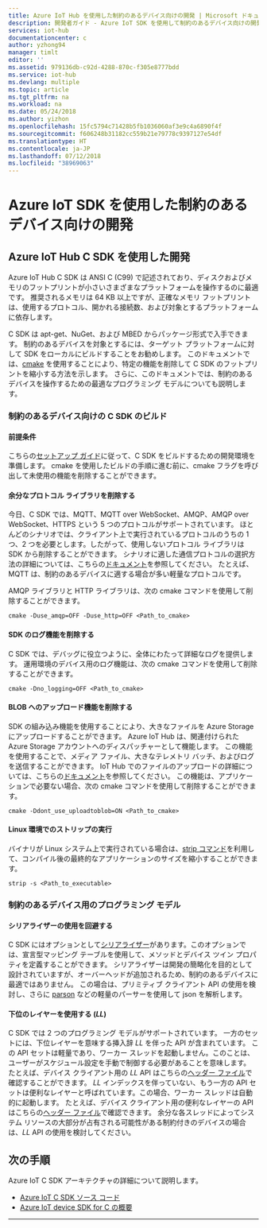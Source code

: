 ```yaml
---
title: Azure IoT Hub を使用した制約のあるデバイス向けの開発 | Microsoft ドキュメント
description: 開発者ガイド - Azure IoT SDK を使用して制約のあるデバイス向けの開発を行う方法に関するガイダンス。
services: iot-hub
documentationcenter: c
author: yzhong94
manager: timlt
editor: ''
ms.assetid: 979136db-c92d-4288-870c-f305e8777bdd
ms.service: iot-hub
ms.devlang: multiple
ms.topic: article
ms.tgt_pltfrm: na
ms.workload: na
ms.date: 05/24/2018
ms.author: yizhon
ms.openlocfilehash: 15fc5794c71428b5fb1036060af3e9c4a6890f4f
ms.sourcegitcommit: f606248b31182cc559b21e79778c9397127e54df
ms.translationtype: HT
ms.contentlocale: ja-JP
ms.lasthandoff: 07/12/2018
ms.locfileid: "38969063"
---
```

# <a name="develop-for-constrained-devices-using-azure-iot-sdks"></a>Azure IoT SDK を使用した制約のあるデバイス向けの開発

## <a name="develop-using-azure-iot-hub-c-sdk"></a>Azure IoT Hub C SDK を使用した開発
Azure IoT Hub C SDK は ANSI C (C99) で記述されており、ディスクおよびメモリのフットプリントが小さいさまざまなプラットフォームを操作するのに最適です。  推奨されるメモリは 64 KB 以上ですが、正確なメモリ フットプリントは、使用するプロトコル、開かれる接続数、および対象とするプラットフォームに依存します。

C SDK は apt-get、NuGet、および MBED からパッケージ形式で入手できます。  制約のあるデバイスを対象とするには、ターゲット プラットフォームに対して SDK をローカルにビルドすることをお勧めします。 このドキュメントでは、[cmake][lnk-cmake] を使用することにより、特定の機能を削除して C SDK のフットプリントを縮小する方法を示します。  さらに、このドキュメントでは、制約のあるデバイスを操作するための最適なプログラミング モデルについても説明します。

### <a name="building-the-c-sdk-for-constrained-devices"></a>制約のあるデバイス向けの C SDK のビルド
#### <a name="prerequisites"></a>前提条件
こちらの[セットアップ ガイド][lnk-devbox-setup]に従って、C SDK をビルドするための開発環境を準備します。  cmake を使用したビルドの手順に進む前に、cmake フラグを呼び出して未使用の機能を削除することができます。

#### <a name="remove-additional-protocol-libraries"></a>余分なプロトコル ライブラリを削除する
今日、C SDK では、MQTT、MQTT over WebSocket、AMQP、AMQP over WebSocket、HTTPS という 5 つのプロトコルがサポートされています。    ほとんどのシナリオでは、クライアント上で実行されているプロトコルのうちの 1 つ、2 つを必要とします。したがって、使用しないプロトコル ライブラリは SDK から削除することができます。  シナリオに適した通信プロトコルの選択方法の詳細については、こちらの[ドキュメント][lnk-choosing-protocol]を参照してください。  たとえば、MQTT は、制約のあるデバイスに適する場合が多い軽量なプロトコルです。

AMQP ライブラリと HTTP ライブラリは、次の cmake コマンドを使用して削除することができます。
```
cmake -Duse_amqp=OFF -Duse_http=OFF <Path_to_cmake>
```

#### <a name="remove-sdk-logging-capability"></a>SDK のログ機能を削除する
C SDK では、デバッグに役立つように、全体にわたって詳細なログを提供します。 運用環境のデバイス用のログ機能は、次の cmake コマンドを使用して削除することができます。
```
cmake -Dno_logging=OFF <Path_to_cmake>
```

#### <a name="remove-upload-to-blob-capability"></a>BLOB へのアップロード機能を削除する
SDK の組み込み機能を使用することにより、大きなファイルを Azure Storage にアップロードすることができます。  Azure IoT Hub は、関連付けられた Azure Storage アカウントへのディスパッチャーとして機能します。  この機能を使用することで、メディア ファイル、大きなテレメトリ バッチ、およびログを送信することができます。  IoT Hub でのファイルのアップロードの詳細については、こちらの[ドキュメント][lnk-hub-file-upload]を参照してください。  この機能は、アプリケーションで必要ない場合、次の cmake コマンドを使用して削除することができます。
```
cmake -Ddont_use_uploadtoblob=ON <Path_to_cmake>
```
#### <a name="running-strip-on-linux-environment"></a>Linux 環境でのストリップの実行
バイナリが Linux システム上で実行されている場合は、[strip コマンド][ lnk-strip]を利用して、コンパイル後の最終的なアプリケーションのサイズを縮小することができます。
```
strip -s <Path_to_executable>
```

### <a name="programming-models-for-constrained-devices"></a>制約のあるデバイス用のプログラミング モデル
#### <a name="avoid-using-the-serializer"></a>シリアライザーの使用を回避する
C SDK にはオプションとして[シリアライザー][lnk-serializer]があります。このオプションでは、宣言型マッピング テーブルを使用して、メソッドとデバイス ツイン プロパティを定義することができます。  シリアライザーは開発の簡略化を目的として設計されていますが、オーバーヘッドが追加されるため、制約のあるデバイスに最適ではありません。  この場合は、プリミティブ クライアント API の使用を検討し、さらに [parson][lnk-parson] などの軽量のパーサーを使用して json を解析します。

#### <a name="use-the-lower-layer-ll"></a>下位のレイヤーを使用する (_LL_)
C SDK では 2 つのプログラミング モデルがサポートされています。  一方のセットには、下位レイヤーを意味する挿入辞 _LL_ を伴った API が含まれています。  この API セットは軽量であり、ワーカー スレッドを起動しません。このことは、ユーザーがスケジュール設定を手動で制御する必要があることを意味します。  たとえば、デバイス クライアント用の _LL_ API はこちらの[ヘッダー ファイル](https://github.com/Azure/azure-iot-sdk-c/blob/master/iothub_client/inc/iothub_device_client_ll.h)で確認することができます。  _LL_ インデックスを伴っていない、もう一方の API セットは便利なレイヤーと呼ばれています。この場合、ワーカー スレッドは自動的に起動します。  たとえば、デバイス クライアント用の便利なレイヤーの API はこちらの[ヘッダー ファイル](https://github.com/Azure/azure-iot-sdk-c/blob/master/iothub_client/inc/iothub_device_client.h)で確認できます。  余分な各スレッドによってシステム リソースの大部分が占有される可能性がある制約付きのデバイスの場合は、_LL_ API の使用を検討してください。

## <a name="next-steps"></a>次の手順
Azure IoT C SDK アーキテクチャの詳細について説明します。
-   [Azure IoT C SDK ソース コード](https://github.com/Azure/azure-iot-sdk-c/)
-   [Azure IoT device SDK for C の概要](https://docs.microsoft.com/azure/iot-hub/iot-hub-device-sdk-c-intro)

------
[lnk-cmake]: https://cmake.org/
[lnk-devbox-setup]:  https://github.com/Azure/azure-iot-sdk-c/blob/master/doc/devbox_setup.md
[lnk-choosing-protocol]: https://docs.microsoft.com/azure/iot-hub/iot-hub-devguide-protocols
[lnk-hub-file-upload]: https://docs.microsoft.com/azure/iot-hub/iot-hub-devguide-file-upload
[lnk-strip]: https://en.wikipedia.org/wiki/Strip_(Unix)
[lnk-serializer]: https://github.com/Azure/azure-iot-sdk-c/tree/master/serializer
[lnk-parson]: https://github.com/kgabis/parson